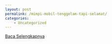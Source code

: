 ```yaml
---
layout: post
permalink: /mimpi-mobil-tenggelam-tapi-selamat/
categories:
    - Uncategorized
---
```


[Baca Selengkapnya](/09)